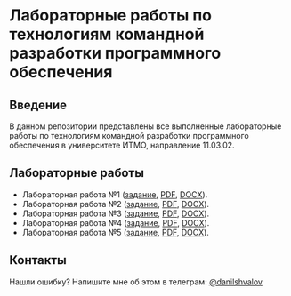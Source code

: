 # Лабораторные работы по технологиям командной разработки программного обеспечения

## Введение

В данном репозитории представлены все выполненные лабораторные работы по технологиям командной разработки программного обеспечения в университете ИТМО, направление 11.03.02.

## Лабораторные работы

- Лабораторная работа №1 ([задание](labs/lab-1/task.pdf), [PDF](labs/lab-1/lab.pdf), [DOCX](labs/lab-1/lab.docx)).
- Лабораторная работа №2 ([задание](labs/lab-2/task.pdf), [PDF](labs/lab-2/lab.pdf), [DOCX](labs/lab-2/lab.docx)).
- Лабораторная работа №3 ([задание](labs/lab-3/task.pdf), [PDF](labs/lab-3/lab.pdf), [DOCX](labs/lab-3/lab.docx)).
- Лабораторная работа №4 ([задание](labs/lab-4/task.pdf), [PDF](labs/lab-4/lab.pdf), [DOCX](labs/lab-4/lab.docx)).
- Лабораторная работа №5 ([задание](labs/lab-5/task.pdf), [PDF](labs/lab-5/lab.pdf), [DOCX](labs/lab-5/lab.docx)).

## Контакты

Нашли ошибку? Напишите мне об этом в телеграм:
[@danilshvalov](https://t.me/danilshvalov)
